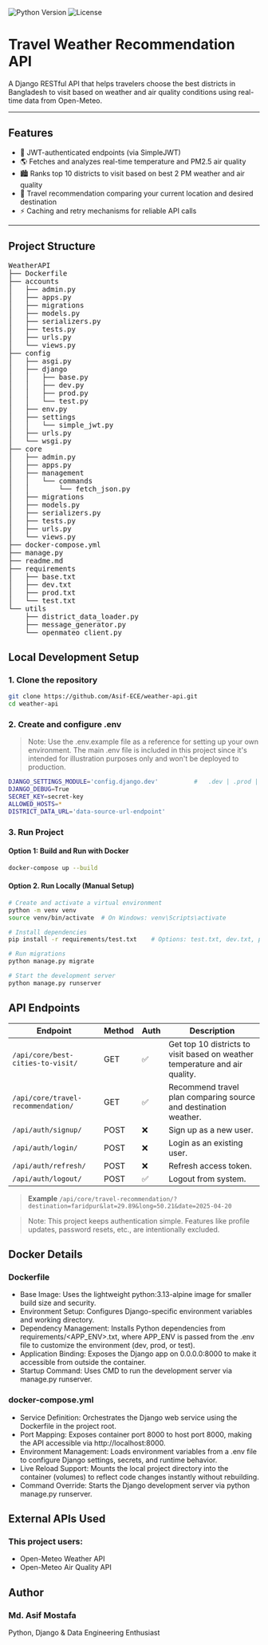 ![Python Version](https://img.shields.io/badge/python-3.10%2B-blue)
![License](https://img.shields.io/badge/license-MIT-green)

# Travel Weather Recommendation API

A Django RESTful API that helps travelers choose the best districts in Bangladesh to visit based on weather and air quality conditions using real-time data from Open-Meteo.

---

## Features

- 🔐 JWT-authenticated endpoints (via SimpleJWT)
- 🌎 Fetches and analyzes real-time temperature and PM2.5 air quality
- 🏙️ Ranks top 10 districts to visit based on best 2 PM weather and air quality
- 🧭 Travel recommendation comparing your current location and desired destination
- ⚡ Caching and retry mechanisms for reliable API calls

---

## Project Structure

<pre>
WeatherAPI
├── Dockerfile
├── accounts
│   ├── admin.py
│   ├── apps.py
│   ├── migrations
│   ├── models.py
│   ├── serializers.py
│   ├── tests.py
│   ├── urls.py
│   └── views.py
├── config
│   ├── asgi.py
│   ├── django
│   │   ├── base.py
│   │   ├── dev.py
│   │   ├── prod.py
│   │   └── test.py
│   ├── env.py
│   ├── settings
│   │   └── simple_jwt.py
│   ├── urls.py
│   └── wsgi.py
├── core
│   ├── admin.py
│   ├── apps.py
│   ├── management
│   │   └── commands
│   │       └── fetch_json.py
│   ├── migrations
│   ├── models.py
│   ├── serializers.py
│   ├── tests.py
│   ├── urls.py
│   └── views.py
├── docker-compose.yml
├── manage.py
├── readme.md
├── requirements
│   ├── base.txt
│   ├── dev.txt
│   ├── prod.txt
│   └── test.txt
└── utils
    ├── district_data_loader.py
    ├── message_generator.py
    └── openmateo_client.py
</pre>

## Local Development Setup

### 1. Clone the repository

```bash
git clone https://github.com/Asif-ECE/weather-api.git
cd weather-api
```

### 2. Create and configure .env
> Note: Use the .env.example file as a reference for setting up your own environment. The main .env file is included in this project since it's intended for illustration purposes only and won't be deployed to production.

```bash
DJANGO_SETTINGS_MODULE='config.django.dev'          #   .dev | .prod | .test
DJANGO_DEBUG=True
SECRET_KEY=secret-key
ALLOWED_HOSTS=*
DISTRICT_DATA_URL='data-source-url-endpoint'
```

### 3. Run Project

#### Option 1: Build and Run with Docker

```bash
docker-compose up --build
```

#### Option 2. Run Locally (Manual Setup)

```bash
# Create and activate a virtual environment
python -m venv venv
source venv/bin/activate  # On Windows: venv\Scripts\activate

# Install dependencies
pip install -r requirements/test.txt    # Options: test.txt, dev.txt, prod.txt

# Run migrations
python manage.py migrate

# Start the development server
python manage.py runserver
```

## API Endpoints

| Endpoint                             | Method | Auth | Description                                                             |
|--------------------------------------|--------|------|-------------------------------------------------------------------------|
| `/api/core/best-cities-to-visit/`   | GET    | ✅   | Get top 10 districts to visit based on weather temperature and air quality.           |
| `/api/core/travel-recommendation/`  | GET    | ✅   | Recommend travel plan comparing source and destination weather.        |
| `/api/auth/signup/`                 | POST   | ❌   | Sign up as a new user.                                                 |
| `/api/auth/login/`                  | POST   | ❌   | Login as an existing user.                                             |
| `/api/auth/refresh/`                | POST   | ❌   | Refresh access token.                                                  |
| `/api/auth/logout/`                 | POST   | ✅   | Logout from system.                                                    |

> **Example**
> `/api/core/travel-recommendation/?destination=faridpur&lat=29.89&long=50.21&date=2025-04-20`

> Note: This project keeps authentication simple. Features like profile updates, password resets, etc., are intentionally excluded.

## Docker Details

### Dockerfile
- Base Image: Uses the lightweight python:3.13-alpine image for smaller build size and security.
- Environment Setup: Configures Django-specific environment variables and working directory.
- Dependency Management: Installs Python dependencies from requirements/<APP_ENV>.txt, where APP_ENV is passed from the .env file to customize the environment (dev, prod, or test).
- Application Binding: Exposes the Django app on 0.0.0.0:8000 to make it accessible from outside the container.
- Startup Command: Uses CMD to run the development server via manage.py runserver.

### docker-compose.yml
- Service Definition: Orchestrates the Django web service using the Dockerfile in the project root.
- Port Mapping: Exposes container port 8000 to host port 8000, making the API accessible via http://localhost:8000.
- Environment Management: Loads environment variables from a .env file to configure Django settings, secrets, and runtime behavior.
- Live Reload Support: Mounts the local project directory into the container (volumes) to reflect code changes instantly without rebuilding.
- Command Override: Starts the Django development server via python manage.py runserver.

## External APIs Used

### This project users:
- Open-Meteo Weather API
- Open-Meteo Air Quality API

## Author
### Md. Asif Mostafa
Python, Django & Data Engineering Enthusiast